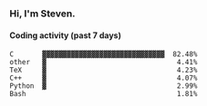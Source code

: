### Hi, I'm Steven.

#### Coding activity (past 7 days)
```
C       ▓▓▓▓▓▓▓▓▓▓▓▓▓▓▓▓▓▓▓▓▓▓▓▓▓▓▓▓▓▓  82.48%
other   ▓                                4.41%
TeX     ▓                                4.23%
C++     ▓                                4.07%
Python  ▓                                2.99%
Bash                                     1.81%
```
